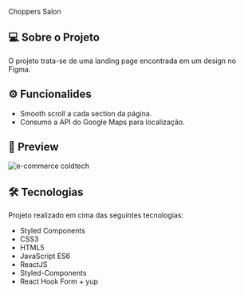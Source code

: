 <p allign="center">
  Choppers Salon
</p>

## 💻 Sobre o Projeto
<p>
  O projeto trata-se de uma landing page encontrada em um design no Figma.
</p>

## ⚙ Funcionalides
- Smooth scroll a cada section da página.
- Consumo a API do Google Maps para localização.

## 🎨 Preview
![e-commerce coldtech](https://user-images.githubusercontent.com/99041150/194732019-7ae5cc62-3d6f-41b7-8adb-08ed1d10a6ba.gif)

## 🛠 Tecnologias
Projeto realizado em cima das seguintes tecnologias:

- Styled Components
- CSS3
- HTML5
- JavaScript ES6
- ReactJS
- Styled-Components
- React Hook Form + yup
